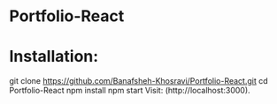 # Portfolio-React


# Installation:

git clone https://github.com/Banafsheh-Khosravi/Portfolio-React.git
cd Portfolio-React
npm install
npm start
Visit: (http://localhost:3000).
